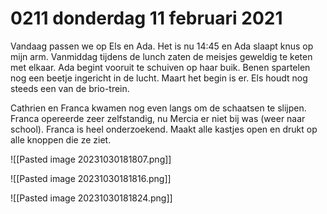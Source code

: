 # 0211 donderdag 11 februari 2021
Vandaag passen we op Els en Ada. Het is nu 14:45 en Ada slaapt knus op mijn arm. Vanmiddag tijdens de lunch zaten de meisjes geweldig te keten met elkaar. Ada begint vooruit te schuiven op haar buik. Benen spartelen nog een beetje ingericht in de lucht. Maart het begin is er. Els houdt nog steeds een van de brio-trein.

Cathrien en Franca kwamen nog even langs om de schaatsen te slijpen. Franca opereerde zeer zelfstandig, nu Mercia er niet bij was (weer naar school). Franca is heel onderzoekend. Maakt alle kastjes open en drukt op alle knoppen die ze ziet.

![[Pasted image 20231030181807.png]]

![[Pasted image 20231030181816.png]]

![[Pasted image 20231030181824.png]]